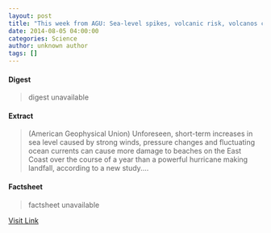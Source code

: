 ```yaml
---
layout: post
title: "This week from AGU: Sea-level spikes, volcanic risk, volcanos cause drought"
date: 2014-08-05 04:00:00
categories: Science
author: unknown author
tags: []
---
```



#### Digest
>digest unavailable

#### Extract
>(American Geophysical Union) Unforeseen, short-term increases in sea level caused by strong winds, pressure changes and fluctuating ocean currents can cause more damage to beaches on the East Coast over the course of a year than a powerful hurricane making landfall, according to a new study....

#### Factsheet
>factsheet unavailable

[Visit Link](http://www.eurekalert.org/pub_releases/2014-08/agu-twf080514.php)


